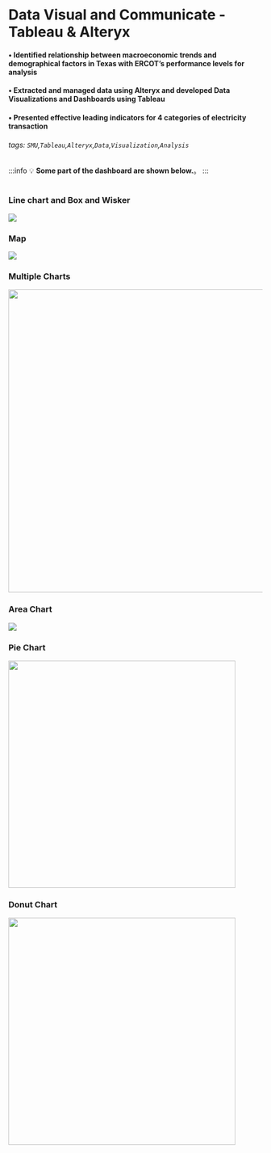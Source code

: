 # Data Visual and Communicate - Tableau & Alteryx
#### •	Identified relationship between macroeconomic trends and demographical factors in Texas with ERCOT’s performance levels for analysis
#### •	Extracted and managed data using Alteryx and developed Data Visualizations and Dashboards using Tableau
#### •	Presented effective leading indicators for 4 categories of electricity transaction

###### tags: `SMU`,`Tableau`,`Alteryx`,`Data`,`Visualization`,`Analysis`
:::info
:bulb: **Some part of the dashboard are shown below.**。
:::
#
### Line chart and Box and Wisker
![](https://i.imgur.com/PrJAcsD.png)
### Map
![](https://i.imgur.com/vMPeHCd.png)
### Multiple Charts 
<img src="https://i.imgur.com/cneAYU1.png" width="600" />

### Area Chart
![](https://i.imgur.com/eXzwYHN.png)

### Pie Chart
<img src="https://i.imgur.com/CYcFUFY.png" width="450" />

### Donut Chart
<img src="https://i.imgur.com/VVuSvCO.png" width="450" />


